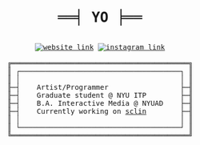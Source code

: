 <div align="center">
<pre>

<h1 align="center">══╡ YO ╞══</h1>
<a href="https://bennyboy.tech"><img alt="website link" src="https://img.shields.io/badge/website-bennyboy.tech-44A1A0?style=flat-square"></a> <a href="https://instagram.com/bandidojim"><img alt="instagram link" src="https://img.shields.io/badge/instagram-@bandidojim-DA667B?style=flat-square"></a><br>
╔══════════════════════════════════════════╗
║ ┌──────────────────────────────────────┐ ║
║ │                                      │ ║
╟─┤    Artist/Programmer                 ├─╢
╟─┤    Graduate student @ NYU ITP        ├─╢
╟─┤    B.A. Interactive Media @ NYUAD    ├─╢
╟─┤    Currently working on <a href="https://github.com/molarmanful/sclin">sclin</a>        ├─╢
║ │                                      │ ║
║ └──────────────────────────────────────┘ ║
╚══════════════════════════════════════════╝

</pre>
</div>
